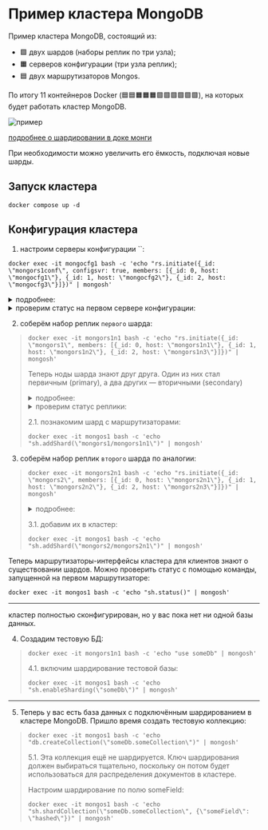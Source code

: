 # Пример кластера MongoDB

Пример кластера MongoDB, состоящий из:
- :green_square: двух шардов (наборы реплик по три узла); 
- :orange_square: серверов конфигурации (три узла реплик);
- :blue_square: двух маршрутизаторов Mongos.

По итогу 11 контейнеров Docker (:blue_square::blue_square::orange_square::orange_square::orange_square::green_square::green_square::green_square::green_square::green_square::green_square:), на которых будет работать кластер MongoDB.

![пример](https://user-images.githubusercontent.com/44034959/228374558-09bf5d69-4bf1-4e3f-8ede-0fba4a0bad56.png)

[подробнее о шардировании в доке монги](https://www.mongodb.com/docs/manual/sharding/)

При необходимости можно увеличить его ёмкость, подключая новые шарды.

## Запуск кластера

```docker
docker compose up -d
```

## Конфигурация кластера

1. настроим серверы конфигурации ``:

```docker
docker exec -it mongocfg1 bash -c 'echo "rs.initiate({_id: \"mongors1conf\", configsvr: true, members: [{_id: 0, host: \"mongocfg1\"}, {_id: 1, host: \"mongocfg2\"}, {_id: 2, host: \"mongocfg3\"}]})" | mongosh'
```

<details> 
<summary>подробнее:</summary>

вот это передали в `rs.initiate()`

```json
{
  _id: "mongors1conf",
  configsvr: true,
  members: [
    {
      _id: 0,
      host: "mongocfg1"
    },
    {
      _id: 1,
      host: "mongocfg2"
    },
    {
      _id: 2,
      host: "mongocfg3"
    }
  ]
}
```

</details> 

<details> 
<summary>проверим статус на первом сервере конфигурации:</summary>

```docker
docker exec -it mongocfg1 bash -c 'echo "rs.status()" | mongosh'
```

</details>

2. соберём набор реплик `первого` шарда:

> ```docker
> docker exec -it mongors1n1 bash -c 'echo "rs.initiate({_id: \"mongors1\", members: [{_id: 0, host: \"mongors1n1\"}, {_id: 1, host: \"mongors1n2\"}, {_id: 2, host: \"mongors1n3\"}]})" | mongosh'
> ```
> 
> Теперь ноды шарда знают друг друга. Один из них стал первичным (primary), а два других — вторичными (secondary)
> 
> <details> 
> <summary>подробнее:</summary>
> 
> вот это передали в `rs.initiate()`
> 
> ```json
> {
>   _id: "mongors1",
>   members: [
>     {
>       _id: 0,
>       host: "mongors1n1"
>     },
>     {
>       _id: 1,
>       host: "mongors1n2"
>     },
>     {
>       _id: 2,
>       host: "mongors1n3"
>     }
>   ]
> }
> ```
> 
> </details> 
> 
> <details> 
> <summary>проверим статус реплики:</summary>
> 
> ```docker
> docker exec -it mongors1n1 bash -c 'echo "rs.status()" | mongosh'
> ```
> 
> </details>
> 
> 2.1. познакомим шард с маршрутизаторами:
> 
> ```docker
> docker exec -it mongos1 bash -c 'echo "sh.addShard(\"mongors1/mongors1n1\")" | mongosh'
> ```

3. соберём набор реплик `второго` шарда по аналогии:

> ```docker
> docker exec -it mongors2n1 bash -c 'echo "rs.initiate({_id: \"mongors2\", members: [{_id: 0, host: \"mongors2n1\"}, {_id: 1, host: \"mongors2n2\"}, {_id: 2, host: \"mongors2n3\"}]})" | mongosh'
> ```
> 
> <details> 
> <summary>подробнее:</summary>
> 
> вот это передали в `rs.initiate()`
> 
> ```json
> {
>   _id: "mongors2",
>   members: [
>     {
>       _id: 0,
>       host: "mongors2n1"
>     },
>     {
>       _id: 1,
>       host: "mongors2n2"
>     },
>     {
>       _id: 2,
>       host: "mongors2n3"
>     }
>   ]
> }
> ```
> 
> </details> 
> 
> 3.1. добавим их в кластер:
> 
> ```docker
> docker exec -it mongos1 bash -c 'echo "sh.addShard(\"mongors2/mongors2n1\")" | mongosh'
> ```

Теперь маршрутизаторы-интерфейсы кластера для клиентов знают о существовании шардов. Можно проверить статус с помощью
команды, запущенной на первом маршрутизаторе:

```docker
docker exec -it mongos1 bash -c 'echo "sh.status()" | mongosh'
```
---
кластер полностью сконфигурирован, но у вас пока нет ни одной базы данных. 

4. Создадим тестовую БД:

> ```docker
> docker exec -it mongors1n1 bash -c 'echo "use someDb" | mongosh'
> ```
> 
> 4.1. включим шардирование тестовой базы:
> 
> ```docker
> docker exec -it mongos1 bash -c 'echo "sh.enableSharding(\"someDb\")" | mongosh'
> ```
---
5. Теперь у вас есть база данных с подключённым шардированием в кластере MongoDB. Пришло время создать тестовую
   коллекцию:

> ```docker
> docker exec -it mongos1 bash -c 'echo "db.createCollection(\"someDb.someCollection\")" | mongosh'
> ```
> 
> 5.1. Эта коллекция ещё не шардируется. Ключ шардирования должен выбираться тщательно, поскольку он потом будет
>    использоваться для распределения документов в кластере. 
> 
> Настроим шардирование по полю someField:
> 
> ```docker
> docker exec -it mongos1 bash -c 'echo "sh.shardCollection(\"someDb.someCollection\", {\"someField\": \"hashed\"})" | mongosh'
> ```
